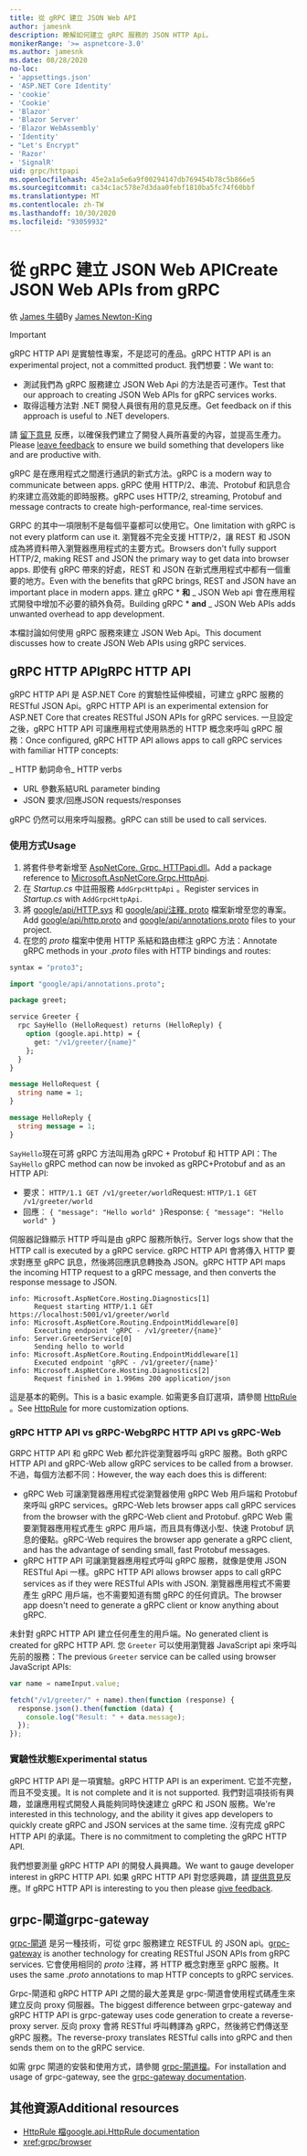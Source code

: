 ```yaml
---
title: 從 gRPC 建立 JSON Web API
author: jamesnk
description: 瞭解如何建立 gRPC 服務的 JSON HTTP Api。
monikerRange: '>= aspnetcore-3.0'
ms.author: jamesnk
ms.date: 08/28/2020
no-loc:
- 'appsettings.json'
- 'ASP.NET Core Identity'
- 'cookie'
- 'Cookie'
- 'Blazor'
- 'Blazor Server'
- 'Blazor WebAssembly'
- 'Identity'
- "Let's Encrypt"
- 'Razor'
- 'SignalR'
uid: grpc/httpapi
ms.openlocfilehash: 45e2a1a5e6a9f00294147db769454b78c5b866e5
ms.sourcegitcommit: ca34c1ac578e7d3daa0febf1810ba5fc74f60bbf
ms.translationtype: MT
ms.contentlocale: zh-TW
ms.lasthandoff: 10/30/2020
ms.locfileid: "93059932"
---
```

# <a name="create-json-web-apis-from-grpc"></a><span data-ttu-id="9d748-103">從 gRPC 建立 JSON Web API</span><span class="sxs-lookup"><span data-stu-id="9d748-103">Create JSON Web APIs from gRPC</span></span>

<span data-ttu-id="9d748-104">依 [James 牛頓](https://twitter.com/jamesnk)</span><span class="sxs-lookup"><span data-stu-id="9d748-104">By [James Newton-King](https://twitter.com/jamesnk)</span></span>

> [!IMPORTANT]
> <span data-ttu-id="9d748-105">gRPC HTTP API 是實驗性專案，不是認可的產品。</span><span class="sxs-lookup"><span data-stu-id="9d748-105">gRPC HTTP API is an experimental project, not a committed product.</span></span> <span data-ttu-id="9d748-106">我們想要：</span><span class="sxs-lookup"><span data-stu-id="9d748-106">We want to:</span></span>
>
> * <span data-ttu-id="9d748-107">測試我們為 gRPC 服務建立 JSON Web Api 的方法是否可運作。</span><span class="sxs-lookup"><span data-stu-id="9d748-107">Test that our approach to creating JSON Web APIs for gRPC services works.</span></span>
> * <span data-ttu-id="9d748-108">取得這種方法對 .NET 開發人員很有用的意見反應。</span><span class="sxs-lookup"><span data-stu-id="9d748-108">Get feedback on if this approach is useful to .NET developers.</span></span>
>
> <span data-ttu-id="9d748-109">請 [留下意見](https://github.com/grpc/grpc-dotnet/issues/167) 反應，以確保我們建立了開發人員所喜愛的內容，並提高生產力。</span><span class="sxs-lookup"><span data-stu-id="9d748-109">Please [leave feedback](https://github.com/grpc/grpc-dotnet/issues/167) to ensure we build something that developers like and are productive with.</span></span>

<span data-ttu-id="9d748-110">gRPC 是在應用程式之間進行通訊的新式方法。</span><span class="sxs-lookup"><span data-stu-id="9d748-110">gRPC is a modern way to communicate between apps.</span></span> <span data-ttu-id="9d748-111">gRPC 使用 HTTP/2、串流、Protobuf 和訊息合約來建立高效能的即時服務。</span><span class="sxs-lookup"><span data-stu-id="9d748-111">gRPC uses HTTP/2, streaming, Protobuf and message contracts to create high-performance, real-time services.</span></span>

<span data-ttu-id="9d748-112">GRPC 的其中一項限制不是每個平臺都可以使用它。</span><span class="sxs-lookup"><span data-stu-id="9d748-112">One limitation with gRPC is not every platform can use it.</span></span> <span data-ttu-id="9d748-113">瀏覽器不完全支援 HTTP/2，讓 REST 和 JSON 成為將資料帶入瀏覽器應用程式的主要方式。</span><span class="sxs-lookup"><span data-stu-id="9d748-113">Browsers don't fully support HTTP/2, making REST and JSON the primary way to get data into browser apps.</span></span> <span data-ttu-id="9d748-114">即使有 gRPC 帶來的好處，REST 和 JSON 在新式應用程式中都有一個重要的地方。</span><span class="sxs-lookup"><span data-stu-id="9d748-114">Even with the benefits that gRPC brings, REST and JSON have an important place in modern apps.</span></span> <span data-ttu-id="9d748-115">建立 gRPC \* **和** _ JSON Web api 會在應用程式開發中增加不必要的額外負荷。</span><span class="sxs-lookup"><span data-stu-id="9d748-115">Building gRPC \* **and** _ JSON Web APIs adds unwanted overhead to app development.</span></span>

<span data-ttu-id="9d748-116">本檔討論如何使用 gRPC 服務來建立 JSON Web Api。</span><span class="sxs-lookup"><span data-stu-id="9d748-116">This document discusses how to create JSON Web APIs using gRPC services.</span></span>

## <a name="grpc-http-api"></a><span data-ttu-id="9d748-117">gRPC HTTP API</span><span class="sxs-lookup"><span data-stu-id="9d748-117">gRPC HTTP API</span></span>

<span data-ttu-id="9d748-118">gRPC HTTP API 是 ASP.NET Core 的實驗性延伸模組，可建立 gRPC 服務的 RESTful JSON Api。</span><span class="sxs-lookup"><span data-stu-id="9d748-118">gRPC HTTP API is an experimental extension for ASP.NET Core that creates RESTful JSON APIs for gRPC services.</span></span> <span data-ttu-id="9d748-119">一旦設定之後，gRPC HTTP API 可讓應用程式使用熟悉的 HTTP 概念來呼叫 gRPC 服務：</span><span class="sxs-lookup"><span data-stu-id="9d748-119">Once configured, gRPC HTTP API allows apps to call gRPC services with familiar HTTP concepts:</span></span>

<span data-ttu-id="9d748-120">_ HTTP 動詞命令</span><span class="sxs-lookup"><span data-stu-id="9d748-120">_ HTTP verbs</span></span>
* <span data-ttu-id="9d748-121">URL 參數系結</span><span class="sxs-lookup"><span data-stu-id="9d748-121">URL parameter binding</span></span>
* <span data-ttu-id="9d748-122">JSON 要求/回應</span><span class="sxs-lookup"><span data-stu-id="9d748-122">JSON requests/responses</span></span>

<span data-ttu-id="9d748-123">gRPC 仍然可以用來呼叫服務。</span><span class="sxs-lookup"><span data-stu-id="9d748-123">gRPC can still be used to call services.</span></span>

### <a name="usage"></a><span data-ttu-id="9d748-124">使用方式</span><span class="sxs-lookup"><span data-stu-id="9d748-124">Usage</span></span>

1. <span data-ttu-id="9d748-125">將套件參考新增至 [AspNetCore. Grpc. HTTPapi.dll](https://www.nuget.org/packages/Microsoft.AspNetCore.Grpc.HttpApi)。</span><span class="sxs-lookup"><span data-stu-id="9d748-125">Add a package reference to [Microsoft.AspNetCore.Grpc.HttpApi](https://www.nuget.org/packages/Microsoft.AspNetCore.Grpc.HttpApi).</span></span>
1. <span data-ttu-id="9d748-126">在 *Startup.cs* 中註冊服務 `AddGrpcHttpApi` 。</span><span class="sxs-lookup"><span data-stu-id="9d748-126">Register services in *Startup.cs* with `AddGrpcHttpApi`.</span></span>
1. <span data-ttu-id="9d748-127">將 [google/api/HTTP.sys](https://github.com/aspnet/AspLabs/blob/c1e59cacf7b9606650d6ec38e54fa3a82377f360/src/GrpcHttpApi/sample/Proto/google/api/http.proto) 和 [google/api/注釋. proto](https://github.com/aspnet/AspLabs/blob/c1e59cacf7b9606650d6ec38e54fa3a82377f360/src/GrpcHttpApi/sample/Proto/google/api/annotations.proto) 檔案新增至您的專案。</span><span class="sxs-lookup"><span data-stu-id="9d748-127">Add [google/api/http.proto](https://github.com/aspnet/AspLabs/blob/c1e59cacf7b9606650d6ec38e54fa3a82377f360/src/GrpcHttpApi/sample/Proto/google/api/http.proto) and [google/api/annotations.proto](https://github.com/aspnet/AspLabs/blob/c1e59cacf7b9606650d6ec38e54fa3a82377f360/src/GrpcHttpApi/sample/Proto/google/api/annotations.proto) files to your project.</span></span>
1. <span data-ttu-id="9d748-128">在您的 *proto* 檔案中使用 HTTP 系結和路由標注 gRPC 方法：</span><span class="sxs-lookup"><span data-stu-id="9d748-128">Annotate gRPC methods in your *.proto* files with HTTP bindings and routes:</span></span>

```protobuf
syntax = "proto3";

import "google/api/annotations.proto";

package greet;

service Greeter {
  rpc SayHello (HelloRequest) returns (HelloReply) {
    option (google.api.http) = {
      get: "/v1/greeter/{name}"
    };
  }
}

message HelloRequest {
  string name = 1;
}

message HelloReply {
  string message = 1;
}
```

<span data-ttu-id="9d748-129">`SayHello`現在可將 gRPC 方法叫用為 gRPC + Protobuf 和 HTTP API：</span><span class="sxs-lookup"><span data-stu-id="9d748-129">The `SayHello` gRPC method can now be invoked as gRPC+Protobuf and as an HTTP API:</span></span>

* <span data-ttu-id="9d748-130">要求： `HTTP/1.1 GET /v1/greeter/world`</span><span class="sxs-lookup"><span data-stu-id="9d748-130">Request: `HTTP/1.1 GET /v1/greeter/world`</span></span>
* <span data-ttu-id="9d748-131">回應︰ `{ "message": "Hello world" }`</span><span class="sxs-lookup"><span data-stu-id="9d748-131">Response: `{ "message": "Hello world" }`</span></span>

<span data-ttu-id="9d748-132">伺服器記錄顯示 HTTP 呼叫是由 gRPC 服務所執行。</span><span class="sxs-lookup"><span data-stu-id="9d748-132">Server logs show that the HTTP call is executed by a gRPC service.</span></span> <span data-ttu-id="9d748-133">gRPC HTTP API 會將傳入 HTTP 要求對應至 gRPC 訊息，然後將回應訊息轉換為 JSON。</span><span class="sxs-lookup"><span data-stu-id="9d748-133">gRPC HTTP API maps the incoming HTTP request to a gRPC message, and then converts the response message to JSON.</span></span>

```
info: Microsoft.AspNetCore.Hosting.Diagnostics[1]
      Request starting HTTP/1.1 GET https://localhost:5001/v1/greeter/world
info: Microsoft.AspNetCore.Routing.EndpointMiddleware[0]
      Executing endpoint 'gRPC - /v1/greeter/{name}'
info: Server.GreeterService[0]
      Sending hello to world
info: Microsoft.AspNetCore.Routing.EndpointMiddleware[1]
      Executed endpoint 'gRPC - /v1/greeter/{name}'
info: Microsoft.AspNetCore.Hosting.Diagnostics[2]
      Request finished in 1.996ms 200 application/json
```

<span data-ttu-id="9d748-134">這是基本的範例。</span><span class="sxs-lookup"><span data-stu-id="9d748-134">This is a basic example.</span></span> <span data-ttu-id="9d748-135">如需更多自訂選項，請參閱 [HttpRule](https://cloud.google.com/service-infrastructure/docs/service-management/reference/rpc/google.api#google.api.HttpRule) 。</span><span class="sxs-lookup"><span data-stu-id="9d748-135">See [HttpRule](https://cloud.google.com/service-infrastructure/docs/service-management/reference/rpc/google.api#google.api.HttpRule) for more customization options.</span></span>

### <a name="grpc-http-api-vs-grpc-web"></a><span data-ttu-id="9d748-136">gRPC HTTP API vs gRPC-Web</span><span class="sxs-lookup"><span data-stu-id="9d748-136">gRPC HTTP API vs gRPC-Web</span></span>

<span data-ttu-id="9d748-137">GRPC HTTP API 和 gRPC Web 都允許從瀏覽器呼叫 gRPC 服務。</span><span class="sxs-lookup"><span data-stu-id="9d748-137">Both gRPC HTTP API and gRPC-Web allow gRPC services to be called from a browser.</span></span> <span data-ttu-id="9d748-138">不過，每個方法都不同：</span><span class="sxs-lookup"><span data-stu-id="9d748-138">However, the way each does this is different:</span></span>

* <span data-ttu-id="9d748-139">gRPC Web 可讓瀏覽器應用程式從瀏覽器使用 gRPC Web 用戶端和 Protobuf 來呼叫 gRPC services。</span><span class="sxs-lookup"><span data-stu-id="9d748-139">gRPC-Web lets browser apps call gRPC services from the browser with the gRPC-Web client and Protobuf.</span></span> <span data-ttu-id="9d748-140">gRPC Web 需要瀏覽器應用程式產生 gRPC 用戶端，而且具有傳送小型、快速 Protobuf 訊息的優點。</span><span class="sxs-lookup"><span data-stu-id="9d748-140">gRPC-Web requires the browser app generate a gRPC client, and has the advantage of sending small, fast Protobuf messages.</span></span>
* <span data-ttu-id="9d748-141">gRPC HTTP API 可讓瀏覽器應用程式呼叫 gRPC 服務，就像是使用 JSON RESTful Api 一樣。</span><span class="sxs-lookup"><span data-stu-id="9d748-141">gRPC HTTP API allows browser apps to call gRPC services as if they were RESTful APIs with JSON.</span></span> <span data-ttu-id="9d748-142">瀏覽器應用程式不需要產生 gRPC 用戶端，也不需要知道有關 gRPC 的任何資訊。</span><span class="sxs-lookup"><span data-stu-id="9d748-142">The browser app doesn't need to generate a gRPC client or know anything about gRPC.</span></span>

<span data-ttu-id="9d748-143">未針對 gRPC HTTP API 建立任何產生的用戶端。</span><span class="sxs-lookup"><span data-stu-id="9d748-143">No generated client is created for gRPC HTTP API.</span></span> <span data-ttu-id="9d748-144">您 `Greeter` 可以使用瀏覽器 JavaScript api 來呼叫先前的服務：</span><span class="sxs-lookup"><span data-stu-id="9d748-144">The previous `Greeter` service can be called using browser JavaScript APIs:</span></span>

```javascript
var name = nameInput.value;

fetch("/v1/greeter/" + name).then(function (response) {
  response.json().then(function (data) {
    console.log("Result: " + data.message);
  });
});
```

### <a name="experimental-status"></a><span data-ttu-id="9d748-145">實驗性狀態</span><span class="sxs-lookup"><span data-stu-id="9d748-145">Experimental status</span></span>

<span data-ttu-id="9d748-146">gRPC HTTP API 是一項實驗。</span><span class="sxs-lookup"><span data-stu-id="9d748-146">gRPC HTTP API is an experiment.</span></span> <span data-ttu-id="9d748-147">它並不完整，而且不受支援。</span><span class="sxs-lookup"><span data-stu-id="9d748-147">It is not complete and it is not supported.</span></span> <span data-ttu-id="9d748-148">我們對這項技術有興趣，並讓應用程式開發人員能夠同時快速建立 gRPC 和 JSON 服務。</span><span class="sxs-lookup"><span data-stu-id="9d748-148">We're interested in this technology, and the ability it gives app developers to quickly create gRPC and JSON services at the same time.</span></span> <span data-ttu-id="9d748-149">沒有完成 gRPC HTTP API 的承諾。</span><span class="sxs-lookup"><span data-stu-id="9d748-149">There is no commitment to completing the gRPC HTTP API.</span></span>

<span data-ttu-id="9d748-150">我們想要測量 gRPC HTTP API 的開發人員興趣。</span><span class="sxs-lookup"><span data-stu-id="9d748-150">We want to gauge developer interest in gRPC HTTP API.</span></span> <span data-ttu-id="9d748-151">如果 gRPC HTTP API 對您感興趣，請 [提供意見](https://github.com/grpc/grpc-dotnet/issues/167)反應。</span><span class="sxs-lookup"><span data-stu-id="9d748-151">If gRPC HTTP API is interesting to you then please [give feedback](https://github.com/grpc/grpc-dotnet/issues/167).</span></span>

## <a name="grpc-gateway"></a><span data-ttu-id="9d748-152">grpc-閘道</span><span class="sxs-lookup"><span data-stu-id="9d748-152">grpc-gateway</span></span>

<span data-ttu-id="9d748-153">[grpc-閘道](https://grpc-ecosystem.github.io/grpc-gateway/) 是另一種技術，可從 grpc 服務建立 RESTFUL 的 JSON api。</span><span class="sxs-lookup"><span data-stu-id="9d748-153">[grpc-gateway](https://grpc-ecosystem.github.io/grpc-gateway/) is another technology for creating RESTful JSON APIs from gRPC services.</span></span> <span data-ttu-id="9d748-154">它會使用相同的 *proto* 注釋，將 HTTP 概念對應至 gRPC 服務。</span><span class="sxs-lookup"><span data-stu-id="9d748-154">It uses the same *.proto* annotations to map HTTP concepts to gRPC services.</span></span>

<span data-ttu-id="9d748-155">Grpc-閘道和 gRPC HTTP API 之間的最大差異是 grpc-閘道會使用程式碼產生來建立反向 proxy 伺服器。</span><span class="sxs-lookup"><span data-stu-id="9d748-155">The biggest difference between grpc-gateway and gRPC HTTP API is grpc-gateway uses code generation to create a reverse-proxy server.</span></span> <span data-ttu-id="9d748-156">反向 proxy 會將 RESTful 呼叫轉譯為 gRPC，然後將它們傳送至 gRPC 服務。</span><span class="sxs-lookup"><span data-stu-id="9d748-156">The reverse-proxy translates RESTful calls into gRPC and then sends them on to the gRPC service.</span></span>

<span data-ttu-id="9d748-157">如需 grpc 閘道的安裝和使用方式，請參閱 [grpc-閘道檔](https://grpc-ecosystem.github.io/grpc-gateway/docs/usage.html)。</span><span class="sxs-lookup"><span data-stu-id="9d748-157">For installation and usage of grpc-gateway, see the [grpc-gateway documentation](https://grpc-ecosystem.github.io/grpc-gateway/docs/usage.html).</span></span>

## <a name="additional-resources"></a><span data-ttu-id="9d748-158">其他資源</span><span class="sxs-lookup"><span data-stu-id="9d748-158">Additional resources</span></span>

* [<span data-ttu-id="9d748-159">HttpRule 檔</span><span class="sxs-lookup"><span data-stu-id="9d748-159">google.api.HttpRule documentation</span></span>](https://cloud.google.com/service-infrastructure/docs/service-management/reference/rpc/google.api#google.api.HttpRule)
* <xref:grpc/browser>
